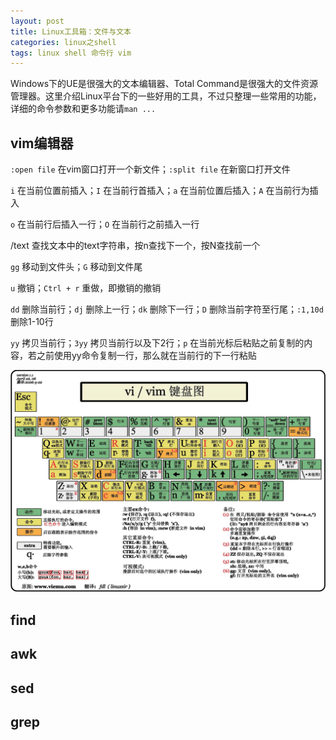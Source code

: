 ```yaml
---
layout: post
title: Linux工具箱：文件与文本
categories: linux之shell
tags: linux shell 命令行 vim
---
```


Windows下的UE是很强大的文本编辑器、Total Command是很强大的文件资源管理器。这里介绍Linux平台下的一些好用的工具，不过只整理一些常用的功能，详细的命令参数和更多功能请`man ...`

## vim编辑器

`:open file` 在vim窗口打开一个新文件；`:split file` 在新窗口打开文件

`i` 在当前位置前插入；`I` 在当前行首插入；`a` 在当前位置后插入；`A` 在当前行为插入

`o` 在当前行后插入一行；`O` 在当前行之前插入一行

/text 查找文本中的text字符串，按n查找下一个，按N查找前一个

`gg` 移动到文件头；`G` 移动到文件尾

`u` 撤销；`Ctrl + r` 重做，即撤销的撤销

`dd` 删除当前行；`dj` 删除上一行；`dk` 删除下一行；`D` 删除当前字符至行尾；`:1,10d`删除1-10行

`yy` 拷贝当前行；`3yy` 拷贝当前行以及下2行；`p` 在当前光标后粘贴之前复制的内容，若之前使用yy命令复制一行，那么就在当前行的下一行粘贴

![vim](../media/image/2017-07-23/101.jpg)

## find



## awk



## sed



## grep